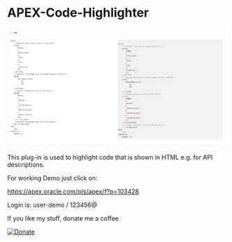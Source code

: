 # APEX-Code-Highlighter

![Screenshot](https://github.com/RonnyWeiss/APEX-Code-Highlighter/blob/master/screenshot.png?raw=true)

This plug-in is used to highlight code that is shown in HTML e.g. for API descriptions.

For working Demo just click on:

https://apex.oracle.com/pls/apex/f?p=103428

Login is: user-demo / 123456@

If you like my stuff, donate me a coffee

[![Donate](https://img.shields.io/badge/Donate-PayPal-green.svg)](https://www.paypal.me/RonnyW1)